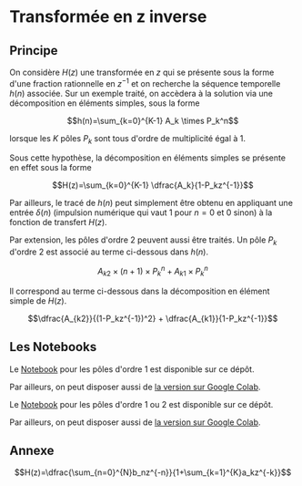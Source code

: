# Transformée en z inverse

## Principe

On considère $H(z)$ une transformée en $z$ qui se présente sous la forme d'une fraction rationnelle en $z^{-1}$ et on recherche la séquence temporelle $h(n)$ associée. Sur un exemple traité, on accèdera à la solution via une décomposition en éléments simples, sous la forme

$$h(n)=\sum_{k=0}^{K-1} A_k \times P_k^n$$

lorsque les $K$ pôles $P_k$ sont tous d'ordre de multiplicité égal à 1.

Sous cette hypothèse, la décomposition en éléments simples se présente en effet sous la forme

$$H(z)=\sum_{k=0}^{K-1} \dfrac{A_k}{1-P_kz^{-1}}$$

Par ailleurs, le tracé de $h(n)$ peut simplement être obtenu en appliquant une entrée $\delta(n)$ (impulsion numérique qui vaut $1$ pour $n=0$ et $0$ sinon) à la fonction de transfert $H(z)$.

Par extension, les pôles d'ordre 2 peuvent aussi être traités. Un pôle $P_k$ d'ordre 2 est associé au terme ci-dessous dans $h(n)$.

$$A_{k2} \times (n+1) \times P_k^n + A_{k1} \times P_k^n$$

Il correspond au terme ci-dessous dans la décomposition en élément simple de $H(z)$.

$$\dfrac{A_{k2}}{(1-P_kz^{-1})^2} + \dfrac{A_{k1}}{1-P_kz^{-1}}$$

## Les Notebooks

Le [Notebook](tzinv_ordre1.ipynb) pour les pôles d'ordre 1 est disponible sur ce dépôt.

Par ailleurs, on peut disposer aussi de [la version sur Google Colab](https://colab.research.google.com/drive/1apsHT_S6EJ6aIAlqmrPvxvE24gnwubkB?usp=drive_link).

Le [Notebook](tzinv_ordre2.ipynb) pour les pôles d'ordre 1 ou 2 est disponible sur ce dépôt.

Par ailleurs, on peut disposer aussi de [la version sur Google Colab](https://colab.research.google.com/drive/1-FxWG_sAFUHAgCftML5VYthL1JakQ7O5?usp=drive_link).

## Annexe

$$H(z)=\dfrac{\sum_{n=0}^{N}b_nz^{-n}}{1+\sum_{k=1}^{K}a_kz^{-k}}$$
